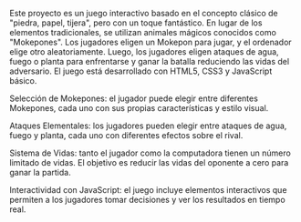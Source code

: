 Este proyecto es un juego interactivo basado en el concepto clásico de "piedra, papel, tijera", pero con un toque fantástico. En lugar de los elementos tradicionales, se utilizan animales mágicos conocidos como "Mokepones". Los jugadores eligen un Mokepon para jugar, y el ordenador elige otro aleatoriamente. Luego, los jugadores eligen ataques de agua, fuego o planta para enfrentarse y ganar la batalla reduciendo las vidas del adversario. El juego está desarrollado con HTML5, CSS3 y JavaScript básico.

Selección de Mokepones: el jugador puede elegir entre diferentes Mokepones, cada uno con sus propias características y estilo visual.

Ataques Elementales: los jugadores pueden elegir entre ataques de agua, fuego y planta, cada uno con diferentes efectos sobre el rival.

Sistema de Vidas: tanto el jugador como la computadora tienen un número limitado de vidas. El objetivo es reducir las vidas del oponente a cero para ganar la partida.

Interactividad con JavaScript: el juego incluye elementos interactivos que permiten a los jugadores tomar decisiones y ver los resultados en tiempo real.
